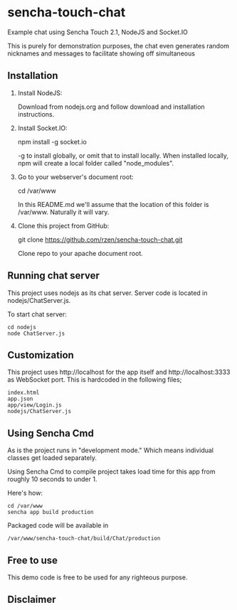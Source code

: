 sencha-touch-chat
=================

Example chat using Sencha Touch 2.1, NodeJS and Socket.IO

This is purely for demonstration purposes, the chat even generates random nicknames and messages to facilitate showing off simultaneous 


Installation
------------

1. Install NodeJS:

	Download from nodejs.org and follow download and installation instructions.

2. Install Socket.IO:

	npm install -g socket.io

	-g to install globally, or omit that to install locally. When installed locally, npm will
	create a local folder called "node_modules".

3. Go to your webserver's document root:

	cd /var/www

	In this README.md we'll assume that the location of this folder is /var/www. Naturally it will vary.

3. Clone this project from GitHub:


	git clone https://github.com/rzen/sencha-touch-chat.git

	Clone repo to your apache document root. 


Running chat server
-------------------

This project uses nodejs as its chat server. Server code is located in nodejs/ChatServer.js.

To start chat server:

	cd nodejs
	node ChatServer.js


Customization
-------------

This project uses http://localhost for the app itself and http://localhost:3333 as WebSocket port. This is hardcoded in the following files;

	index.html
	app.json
	app/view/Login.js
	nodejs/ChatServer.js


Using Sencha Cmd
----------------

As is the project runs in "development mode." Which means individual classes get loaded separately. 

Using Sencha Cmd to compile project takes load time for this app from roughly 10 seconds to under 1. 

Here's how:

	cd /var/www
	sencha app build production

Packaged code will be available in

	/var/www/sencha-touch-chat/build/Chat/production


Free to use
-----------

This demo code is free to be used for any righteous purpose.


Disclaimer
----------

